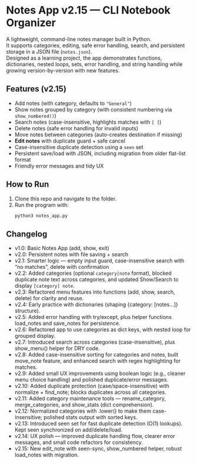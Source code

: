 # Notes App v2.15 — CLI Notebook Organizer

A lightweight, command-line notes manager built in Python.  
It supports categories, editing, safe error handling, search, and persistent storage in a JSON file (`notes.json`).  
Designed as a learning project, the app demonstrates functions, dictionaries, nested loops, sets, error handling, and string handling while growing version-by-version with new features.  

## Features (v2.15)

- Add notes (with category, defaults to `"General"`)  
- Show notes grouped by category (with consistent numbering via `show_numbered()`)  
- Search notes (case-insensitive, highlights matches with `[ ]`)  
- Delete notes (safe error handling for invalid inputs)  
- Move notes between categories (auto-creates destination if missing)  
- **Edit notes** with duplicate guard + safe cancel  
- Case-insensitive duplicate detection using a `seen` set  
- Persistent save/load with JSON, including migration from older flat-list format  
- Friendly error messages and tidy UX  

##  How to Run

1. Clone this repo and navigate to the folder.  
2. Run the program with:  
   ```bash
   python3 notes_app.py

## Changelog
- v1.0: Basic Notes App (add, show, exit)
- v2.0: Persistent notes with file saving + search
- v2.1: Smarter logic — empty input guard, case-insensitive search with “no matches”, delete with confirmation
- v2.2: Added categories (optional `category|note` format), blocked duplicate note text across categories, and updated Show/Search to display `[category] note`.
- v2.3: Refactored menu features into functions (add, show, search, delete) for clarity and reuse.
- v2.4: Early practice with dictionaries (shaping {category: [notes...]} structure).
- v2.5: Added error handling with try/except, plus helper functions load_notes and save_notes for persistence.
- v2.6: Refactored app to use categories as dict keys, with nested loop for grouped display.
- v2.7: Introduced search across categories (case-insensitive), plus show_menu() helper for DRY code.
- v2.8: Added case-insensitive sorting for categories and notes, built move_note feature, and enhanced search with regex highlighting for matches.
- v2.9: Added small UX improvements using boolean logic (e.g., cleaner menu choice handling) and polished duplicate/error messages.
- v2.10: Added duplicate protection (case/space-insensitive) with normalize + find_note; blocks duplicates across all categories.
- v2.11: Added category maintenance tools — rename_category, merge_categories, and show_stats (dict comprehension).
- v2.12: Normalized categories with .lower() to make them case-insensitive; polished stats output with sorted keys.
- v2.13: Introduced seen set for fast duplicate detection (O(1) lookups). Kept seen synchronized on add/delete/load.
- v2.14: UX polish — improved duplicate handling flow, clearer error messages, and small code refactors for consistency.
- v2.15: New edit_note with seen-sync, show_numbered helper, robust load_notes with migration.


